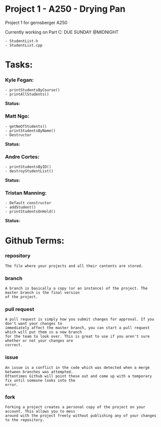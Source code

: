 # Project 1 - A250 - Drying Pan
Project 1 for gernsberger A250 

Currently working on Part C:  DUE SUNDAY @MIDNIGHT
~~~~~~~~~~~~~~~~~~~~~~~~~~~~~~~~~~~~~~~~~~~~
- StudentList.h
- StudentList.cpp
~~~~~~~~~~~~~~~~~~~~~~~~~~~~~~~~~~~~~~~~~~~~


# Tasks:

### Kyle Fegan:
~~~~~~~~~~~~~~~~~~~~~~~~~~~~~~~~~~~~~~~~~~~~
- printStudentsByCourse()
- printAllStudents()
~~~~~~~~~~~~~~~~~~~~~~~~~~~~~~~~~~~~~~~~~~~~
**Status:**


### Matt Ngo:
~~~~~~~~~~~~~~~~~~~~~~~~~~~~~~~~~~~~~~~~~~~~
- getNoOfStudents()
- printStudentsByName()
- Destructor
~~~~~~~~~~~~~~~~~~~~~~~~~~~~~~~~~~~~~~~~~~~~
**Status:**

### Andre Cortes:
~~~~~~~~~~~~~~~~~~~~~~~~~~~~~~~~~~~~~~~~~~~~
- printStudentsByID()
- destroyStudentList()
~~~~~~~~~~~~~~~~~~~~~~~~~~~~~~~~~~~~~~~~~~~~
**Status:**

### Tristan Manning:
~~~~~~~~~~~~~~~~~~~~~~~~~~~~~~~~~~~~~~~~~~~~
- Default constructor
- addStudent()
- printStudentsOnHold()
~~~~~~~~~~~~~~~~~~~~~~~~~~~~~~~~~~~~~~~~~~~~
**Status:**


# Github Terms:

### repository
~~~~~~~~~~~~~~~~~~~~~~~~~~~~~~~~~~~~~~~~~~~~
The file where your projects and all their contents are stored.
~~~~~~~~~~~~~~~~~~~~~~~~~~~~~~~~~~~~~~~~~~~~

### branch
~~~~~~~~~~~~~~~~~~~~~~~~~~~~~~~~~~~~~~~~~~~~
A branch is basically a copy (or an instance) of the project. The master branch is the final version
of the project.
~~~~~~~~~~~~~~~~~~~~~~~~~~~~~~~~~~~~~~~~~~~~

### pull request
~~~~~~~~~~~~~~~~~~~~~~~~~~~~~~~~~~~~~~~~~~~~
A pull request is simply how you submit changes for approval. If you don't want your changes to
immediately affect the master branch, you can start a pull request which will put them in a new branch
for the team to look over. This is great to use if you aren't sure whether or not your changes are
correct.
~~~~~~~~~~~~~~~~~~~~~~~~~~~~~~~~~~~~~~~~~~~~

### issue
~~~~~~~~~~~~~~~~~~~~~~~~~~~~~~~~~~~~~~~~~~~~
An issue is a conflict in the code which was detected when a merge between branches was attempted.
Oftentimes Github will point these out and come up with a temporary fix until someone looks into the
error.
~~~~~~~~~~~~~~~~~~~~~~~~~~~~~~~~~~~~~~~~~~~~

### fork
~~~~~~~~~~~~~~~~~~~~~~~~~~~~~~~~~~~~~~~~~~~~
Forking a project creates a personal copy of the project on your account. This allows you to mess
around with the project freely without publishing any of your changes to the repository.
~~~~~~~~~~~~~~~~~~~~~~~~~~~~~~~~~~~~~~~~~~~~

